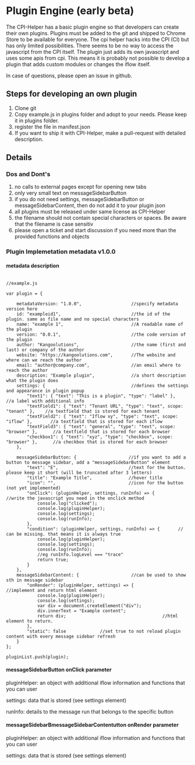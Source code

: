 # Plugin Engine (early beta)
The CPI-Helper has a basic plugin engine so that developers can create their own plugins. Plugins must be added to the git and shipped to Chrome Store to be available for everyone.
The cpi helper hacks into the CPI (CI) but has only limited possibilities. There seems to be no way to access the javascript from the CPI itself. The plugin just adds its own javascript and uses some apis from cpi. This means it is probably not possible to develop a plugin that adds custom modules or changes the iflow itself.

In case of questions, please open an issue in github.

## Steps for developing an own plugin

1. Clone git
2. Copy example.js in plugins folder and adopt to your needs. Please keep it in plugins folder.
3. register the file in manifest.json
4. If you want to ship it with CPI-Helper, make a pull-request with detailed description.

## Details
### Dos and Dont's

1. no calls to external pages except for opening new tabs
2. only very small text on messageSidebarButton
3. if you do not need settings, messageSidebarButton or messageSidebarContent, then do not add it to your plugin json
4. all plugins must be released under same license as CPI-Helper
5. the filename should not contain special characters or spaces. Be aware that the filename is case sensitiv
6. please open a ticket and start discussion if you need more than the provided functions and objects

### Plugin Implemetation metadata v1.0.0

#### metadata description
```

//example.js

var plugin = {

    metadataVersion: "1.0.0",                   //specify metadata version here
    id: "exampleid1",                           //the id of the plugin. same as file name and no special characters
    name: "example 1",                          //A readable name of the plugin 
    version: "0.0.1",                           //the code version of the plugin
    author: "Kangoolutions",                    //the name (first and last) or company of the author
    website: "https://kangoolutions.com",       //The website and where can we reach the author
    email: "author@company.com",                //an email where to reach the author
    description: "Example plugin",              //a short description what the plugin does
    settings: {                                 //defines the settings and appearance in plugin popup
        "text1": { "text": "This is a plugin", "type": "label" },                   //a label with additional info
        "textField1": { "text": "Tenant URL", "type": "text", scope: "tenant" },    //a textfield that is stored for each tenant
        "textField2": { "text": "Iflow xy", "type": "text", scope: "iflow" },       //a textfield that is stored for each iflow
        "textField3": { "text": "general", "type": "text", scope: "browser" },      //a textfield that is stored for each browser
        "checkbox1": { "text": "xyz", "type": "checkbox", scope: "browser" },      //a checkbox that is stored for each browser
    },
    
    messageSidebarButton: {                    //if you want to add a button to message sidebar, add a "messageSidebarButton" element
        "text": "E",                           //text for the button. please keep it short (will be truncated after 3 letters)
        "title": "Example Title",              //hover title
        "icon": "",                            //icon for the button (not yet implemented)
        "onClick": (pluginHelper, settings, runInfo) => {         //write the javascript you need in the onclick method
            console.log("clicked");
            console.log(pluginHelper);
            console.log(settings);
            console.log(runInfo);
        },
        "condition": (pluginHelper, settings, runInfo) => {       // can be missing. that means it is always true
            console.log(pluginHelper);
            console.log(settings);
            console.log(runInfo);
            //eg runInfo.logLevel === "trace"
            return true;
        }
    },
    messageSidebarContent: {                    //can be used to show sth in message sidebar
        "onRender": (pluginHelper, settings) => {           //implement and return html element
            console.log(pluginHelper);
            console.log(settings);
            var div = document.createElement("div");
            div.innerText = "Example content";
            return div;                                     //html element to return.
        },
        "static": false             //set true to not reload plugin content with every message sidebar refresh
    }
};

pluginList.push(plugin);
```

#### messageSidebarButton onClick parameter

pluginHelper: an object with additional iflow information and functions that you can user

settings: data that is stored (see settings element)

runInfo: details to the message run that belongs to the specific button

#### messageSidebarBmessageSidebarContentutton onRender parameter

pluginHelper: an object with additional iflow information and functions that you can user

settings: data that is stored (see settings element)
